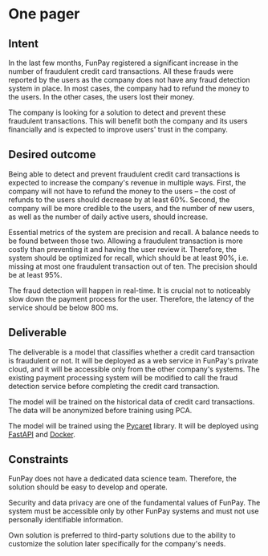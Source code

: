 # One pager
<!--
4 main points
-->

## Intent

<!--
What's the problem we're trying to solve, or the opportunity we want to gain? How will customers benefit? Why are we doing this, and why is it important?

Why is this document important? Often framed around the problem or opportunity we want to address, and the expected benefits. Also, Why now? Describe it simply in their terms: customer benefits, business gains, productivity improvements.
-->

In the last few months, FunPay registered a significant increase in the number of fraudulent credit card transactions. All these frauds were reported by the users as the company does not have any fraud detection system in place. In most cases, the company had to refund the money to the users. In the other cases, the users lost their money.

The company is looking for a solution to detect and prevent these fraudulent transactions. This will benefit both the company and its users financially and is expected to improve users' trust in the company.

## Desired outcome

<!--
What should we measure? How well should we solve this problem?

What are the measures of success and constraints? Enable readers to evaluate and decide on proposals, make trade-offs, and provide feedback. What are the business and technical requirements?
-->

Being able to detect and prevent fraudulent credit card transactions is expected to increase the company's revenue in multiple ways. First, the company will not have to refund the money to the users – the cost of refunds to the users should decrease by at least 60%.
Second, the company will be more credible to the users, and the number of new users, as well as the number of daily active users, should increase.

Essential metrics of the system are precision and recall. A balance needs to be found between those two. Allowing a fraudulent transaction is more costly than preventing it and having the user review it. Therefore, the system should be optimized for recall, which should be at least 90%, i.e. missing at most one fraudulent transaction out of ten. The precision should be at least 95%.

The fraud detection will happen in real-time. It is crucial not to noticeably slow down the payment process for the user. Therefore, the latency of the service should be below 800 ms.

## Deliverable

<!--
Design a deliverable that meets the intent and desired outcome. How should we solve this problem?

How you'll achieve the Why and What. This includes methodology, high-level design, tech decisions, etc. It's also useful to add how you're *not* implementing it (i.e., out of scope)
-->

The deliverable is a model that classifies whether a credit card transaction is fraudulent or not. It will be deployed as a web service in FunPay's private cloud, and it will be accessible only from the other company's systems. The existing payment processing system will be modified to call the fraud detection service before completing the credit card transaction.

The model will be trained on the historical data of credit card transactions. The data will be anonymized before training using PCA.

The model will be trained using the [Pycaret](https://pycaret.org/) library. It will be deployed using [FastAPI](https://fastapi.tiangolo.com/) and [Docker](https://www.docker.com/).

## Constraints

<!--
How not to solve a problem is often more important than how to solve it (business, technical, resource constraints).
-->

FunPay does not have a dedicated data science team. Therefore, the solution should be easy to develop and operate.

Security and data privacy are one of the fundamental values of FunPay. The system must be accessible only by other FunPay systems and must not use personally identifiable information.

Own solution is preferred to third-party solutions due to the ability to customize the solution later specifically for the company's needs.

<!--
Audience. Although *Who* may not show up as a section in the doc, it'll influence how it turns out (topics, depth, language).
You can think of the data science/engineering team as the audience for these documents.
-->

